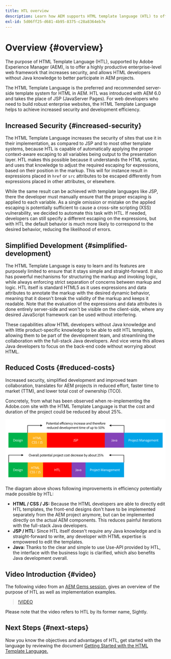 ```yaml
---
title: HTL overview
description: Learn how AEM supports HTML template language (HTL) to offer a productive enterprise-level web framework that increases security and allows HTML developers without Java knowledge to better participate in AEM projects.
exl-id: 5d06ff25-d681-4b95-8375-c28a8364eb7e
---
```


# Overview {#overview}

The purpose of HTML Template Language (HTL), supported by Adobe Experience Manager (AEM), is to offer a highly productive enterprise-level web framework that increases security, and allows HTML developers without Java knowledge to better participate in AEM projects.

The HTML Template Language is the preferred and recommended server-side template system for HTML in AEM. HTL was introduced with AEM 6.0 and takes the place of JSP (JavaServer Pages). For web developers who need to build robust enterprise websites, the HTML Template Language helps to achieve increased security and development efficiency. 

## Increased Security {#increased-security}

The HTML Template Language increases the security of sites that use it in their implementation, as compared to JSP and to most other template systems, because HTL is capable of automatically applying the proper context-aware escaping to all variables being output to the presentation layer. HTL makes this possible because it understands the HTML syntax, and uses that knowledge to adjust the required escaping for expressions, based on their position in the markup. This will for instance result in expressions placed in `href` or `src` attributes to be escaped differently from expressions placed in other attributes, or elsewhere.

While the same result can be achieved with template languages like JSP, there the developer must manually ensure that the proper escaping is applied to each variable. As a single omission or mistake on the applied escaping is potentially sufficient to cause a cross-site scripting (XSS) vulnerability, we decided to automate this task with HTL. If needed, developers can still specify a different escaping on the expressions, but with HTL the default behavior is much more likely to correspond to the desired behavior, reducing the likelihood of errors.

## Simplified Development {#simplified-development}

The HTML Template Language is easy to learn and its features are purposely limited to ensure that it stays simple and straight-forward. It also has powerful mechanisms for structuring the markup and invoking logic, while always enforcing strict separation of concerns between markup and logic. HTL itself is standard HTML5 as it uses expressions and data attributes to annotate the markup with the desired dynamic behavior, meaning that it doesn't break the validity of the markup and keeps it readable. Note that the evaluation of the expressions and data attributes is done entirely server-side and won't be visible on the client-side, where any desired JavaScript framework can be used without interfering.

These capabilities allow HTML developers without Java knowledge and with little product-specific knowledge to be able to edit HTL templates, allowing them to be part of the development team, and streamlining the collaboration with the full-stack Java developers. And vice versa this allows Java developers to focus on the back-end code without worrying about HTML.

## Reduced Costs {#reduced-costs}

Increased security, simplified development and improved team collaboration, translates for AEM projects in reduced effort, faster time to market (TTM), and lower total cost of ownership (TCO).

Concretely, from what has been observed when re-implementing the Adobe.com site with the HTML Template Language is that the cost and duration of the project could be reduced by about 25%.

![Effieicenty increase and cost decrease](assets/chlimage_1.png)

The diagram above shows following improvements in efficiency potentially made possible by HTL:

* **HTML / CSS / JS:** Because the HTML developers are able to directly edit HTL templates, the front-end designs don't have to be implemented separately from the AEM project anymore, but can be implemented directly on the actual AEM components. This reduces painful iterations with the full-stack Java developers.
* **JSP / HTL:** Since HTL itself doesn't require any Java knowledge and is straight-forward to write, any developer with HTML expertise is empowered to edit the templates.
* **Java:** Thanks to the clear and simple to use Use-API provided by HTL, the interface with the business logic is clarified, which also benefits Java development overall.

## Video Introduction {#video}

The following video from an [AEM Gems session,](https://experienceleague.adobe.com/docs/experience-manager-gems-events/gems/gems2014/aem-introduction-to-htl.html) gives an overview of the purpose of HTL as well as implementation examples.

>[!VIDEO](https://video.tv.adobe.com/v/19504/?quality=9)

Please note that the video refers to HTL by its former name, Sightly.

## Next Steps {#next-steps}

Now you know the objectives and advantages of HTL, get started with the language by reviewing the document [Getting Started with the HTML Template Language.](getting-started.md)
